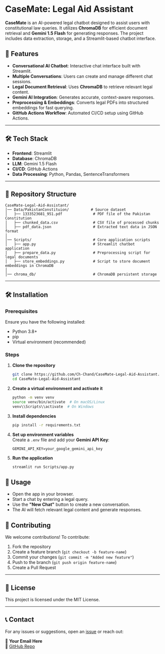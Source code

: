 # CaseMate: Legal Aid Assistant  

**CaseMate** is an AI-powered legal chatbot designed to assist users with constitutional law queries. It utilizes **ChromaDB** for efficient document retrieval and **Gemini 1.5 Flash** for generating responses. The project includes data extraction, storage, and a Streamlit-based chatbot interface.

## 🚀 Features  

- **Conversational AI Chatbot**: Interactive chat interface built with Streamlit.  
- **Multiple Conversations**: Users can create and manage different chat sessions.  
- **Legal Document Retrieval**: Uses **ChromaDB** to retrieve relevant legal content.  
- **Gemini AI Integration**: Generates accurate, context-aware responses.  
- **Preprocessing & Embeddings**: Converts legal PDFs into structured embeddings for fast querying.  
- **GitHub Actions Workflow**: Automated CI/CD setup using GitHub Actions.  

---

## 🛠️ Tech Stack  

- **Frontend**: Streamlit  
- **Database**: ChromaDB  
- **LLM**: Gemini 1.5 Flash  
- **CI/CD**: GitHub Actions  
- **Data Processing**: Python, Pandas, SentenceTransformers  

---

## 📁 Repository Structure  

```
CaseMate-Legal-Aid-Assistant/
│── Data/PakistanConstituion/          # Source dataset
│   ├── 1333523681_951.pdf              # PDF file of the Pakistan Constitution
│   ├── chunked_data.csv                # CSV file of processed chunks
│   ├── pdf_data.json                   # Extracted text data in JSON format
│
│── Scripts/                            # Core application scripts
│   ├── app.py                          # Streamlit chatbot application
│   ├── prepare_data.py                 # Preprocessing script for legal documents
│   ├── store_embeddings.py             # Script to store document embeddings in ChromaDB
│
│── chroma_db/                          # ChromaDB persistent storage
```

---

## 🛠️ Installation  

### Prerequisites  
Ensure you have the following installed:  
- Python 3.8+  
- pip  
- Virtual environment (recommended)  

### Steps  

1. **Clone the repository**  

   ```bash
   git clone https://github.com/Ch-Chand/CaseMate-Legal-Aid-Assistant.git
   cd CaseMate-Legal-Aid-Assistant
   ```

2. **Create a virtual environment and activate it**  

   ```bash
   python -m venv venv
   source venv/bin/activate  # On macOS/Linux
   venv\\Scripts\\activate  # On Windows
   ```

3. **Install dependencies**  

   ```bash
   pip install -r requirements.txt
   ```

4. **Set up environment variables**  
   Create a `.env` file and add your **Gemini API Key**:  

   ```
   GEMINI_API_KEY=your_google_gemini_api_key
   ```

5. **Run the application**  

   ```bash
   streamlit run Scripts/app.py
   ```

## 🎯 Usage  

- Open the app in your browser.  
- Start a chat by entering a legal query.  
- Use the **"New Chat"** button to create a new conversation.  
- The AI will fetch relevant legal content and generate responses.  

## 🤝 Contributing  

We welcome contributions! To contribute:  

1. Fork the repository  
2. Create a feature branch (`git checkout -b feature-name`)  
3. Commit your changes (`git commit -m "Added new feature"`)  
4. Push to the branch (`git push origin feature-name`)  
5. Create a Pull Request  

---

## 📜 License  

This project is licensed under the MIT License.  

---

## 📞 Contact  

For any issues or suggestions, open an [issue](https://github.com/Ch-Chand/CaseMate-Legal-Aid-Assistant/issues) or reach out:  

📧 **Your Email Here**  
🔗 [GitHub Repo](https://github.com/Ch-Chand/CaseMate-Legal-Aid-Assistant)  
```

